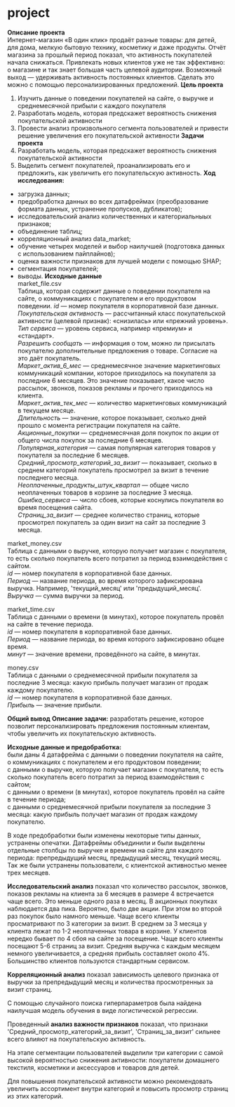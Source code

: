 # project
**Описание проекта**  
Интернет-магазин «В один клик» продаёт разные товары: для детей, для дома, мелкую бытовую технику, косметику и даже продукты. Отчёт магазина за прошлый период показал, что активность покупателей начала снижаться. Привлекать новых клиентов уже не так эффективно: о магазине и так знает большая часть целевой аудитории. Возможный выход — удерживать активность постоянных клиентов. Сделать это можно с помощью персонализированных предложений.
**Цель проекта**  
1. Изучить данные о поведении покупателей на сайте, о выручке и среднемесячной прибыли с каждого покупателя
2. Разработать модель, которая предскажет вероятность снижения покупательской активности
3. Провести анализ произвольного сегмента пользователей и привести решение увеличения его покупательской активности
**Задачи проекта**  
1. Разработать модель, которая предскажет вероятность снижения покупательской активности
2. Выделить сегмент покупателей, проанализировать его и предложить, как увеличить его покупательскую активность. 
**Ход исследования:**
- загрузка данных;
- предобработка данных во всех датафреймах (преобразование формата данных, устранение пропусков, дубликатов);
- исследовательский анализ количественных и категориальныых признаков;
- объединение таблиц;
- корреляционный анализ data_market;
- обучение четырех моделей и выбор наилучшей (подготовка данных с использованием пайплайнов);
- оценка важности признаков для лучшей модели с помощью SHAP;
- сегментация покупателей;
- выводы.
**Исходные данные**  
market_file.csv  
Таблица, которая содержит данные о поведении покупателя на сайте, о коммуникациях с покупателем и его продуктовом поведении.
*id* — номер покупателя в корпоративной базе данных.  
*Покупательская активность* — рассчитанный класс покупательской активности (целевой признак): «снизилась» или «прежний уровень».  
*Тип сервиса* — уровень сервиса, например «премиум» и «стандарт».  
*Разрешить сообщать* — информация о том, можно ли присылать покупателю дополнительные предложения о товаре. Согласие на это даёт покупатель.  
*Маркет_актив_6_мес* — среднемесячное значение маркетинговых коммуникаций компании, которое приходилось на покупателя за последние 6 месяцев. Это значение показывает, какое число рассылок, звонков, показов рекламы и прочего приходилось на клиента.  
*Маркет_актив_тек_мес* — количество маркетинговых коммуникаций в текущем месяце.  
*Длительность* — значение, которое показывает, сколько дней прошло с момента регистрации покупателя на сайте.  
*Акционные_покупки* — среднемесячная доля покупок по акции от общего числа покупок за последние 6 месяцев.  
*Популярная_категория* — самая популярная категория товаров у покупателя за последние 6 месяцев.  
*Средний_просмотр_категорий_за_визит* — показывает, сколько в среднем категорий покупатель просмотрел за визит в течение последнего месяца.  
*Неоплаченные_продукты_штук_квартал* — общее число неоплаченных товаров в корзине за последние 3 месяца.  
*Ошибка_сервиса* — число сбоев, которые коснулись покупателя во время посещения сайта.  
*Страниц_за_визит* — среднее количество страниц, которые просмотрел покупатель за один визит на сайт за последние 3 месяца.  


market_money.csv  
Таблица с данными о выручке, которую получает магазин с покупателя, то есть сколько покупатель всего потратил за период взаимодействия с сайтом.  
*id* — номер покупателя в корпоративной базе данных.  
*Период* — название периода, во время которого зафиксирована выручка. Например, 'текущий_месяц' или 'предыдущий_месяц'.  
*Выручка* — сумма выручки за период.  


market_time.csv  
Таблица с данными о времени (в минутах), которое покупатель провёл на сайте в течение периода.  
*id* — номер покупателя в корпоративной базе данных.  
*Период* — название периода, во время которого зафиксировано общее время.  
*минут* — значение времени, проведённого на сайте, в минутах.  


money.csv  
Таблица с данными о среднемесячной прибыли покупателя за последние 3 месяца: какую прибыль получает магазин от продаж каждому покупателю.  
*id* — номер покупателя в корпоративной базе данных.  
*Прибыль* — значение прибыли.  

**Общий вывод**
**Описание задачи:** разработать решение, которое позволит персонализировать предложения постоянным клиентам, чтобы увеличить их покупательскую активность.  

**Исходные данные и предобработка:**  
были даны 4 датафрейма с данными о поведении покупателя на сайте, о коммуникациях с покупателем и его продуктовом поведении;  
с данными о выручке, которую получает магазин с покупателя, то есть сколько покупатель всего потратил за период взаимодействия с сайтом;  
с данными о времени (в минутах), которое покупатель провёл на сайте в течение периода;  
с данными о среднемесячной прибыли покупателя за последние 3 месяца: какую прибыль получает магазин от продаж каждому покупателю. 

В ходе предобработки были изменены некоторые типы данных, устранены опечатки. Датафреймы объединили и были выделены отдельные столбцы по выручке и времени на сайте для каждого периода: препредыдущий месяц, предыдущий месяц, текущий месяц. Так же были устранены пользователи, с клиентской активностью менее трех месяцев.  

**Исследовательский анализ** показал что количество рассылок, звонков, показов рекламы на клиента за 6 месяцев в размере 4 встречается чаще всего. Это меньше одного раза в месяц. В акционных покупках наблюдается два пика. Вероятно, было две акции. При этом во второй раз покупок было намного меньше. Чаще всего клиенты просматривают по 3 категории за визит. В среднем за 3 месяца у клиента лежат по 1-2 неоплаченных товара в корзине. У клиентов нередко бывает по 4 сбоя на сайте за посещение. Чаще всего клиенты посещают 5-6 страниц за визит. Средняя выручка с каждым месяцем немного увеличивается, а средняя прибыль составляет около 4%. Большинство клиентов пользуются стандартным сервисом.  

**Корреляционный анализ** показал зависимость целевого признака от выручки за препредыдущий месяц и количества просмотренных за визит страниц.

С помощью случайного поиска гиперпараметров была найдена наилучшая модель обучения в виде логистической регрессии.

Проведенный **анализ важности признаков** показал, что признаки 'Средний_просмотр_категорий_за_визит', 'Страниц_за_визит' сильнее всего влияют на покупательскую активность.

На этапе сегментации пользователей выделили три категории с самой высокой вероятностью снижения активности: покупатели домашнего текстиля, косметики и аксессуаров и товаров для детей.

Для повышения покупательской активности можно рекомендовать увеличить ассортимент внутри категорий и повысить просмотр страниц из этих категорий. 